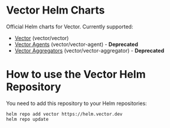 # Vector Helm Charts

Official Helm charts for Vector. Currently supported:
- [Vector](charts/vector/README.md) (vector/vector)
- [Vector Agents](charts/vector-agent/README.md) (vector/vector-agent) - **Deprecated**
- [Vector Aggregators](charts/vector-aggregator/README.md) (vector/vector-aggregator) - **Deprecated**

# How to use the Vector Helm Repository

You need to add this repository to your Helm repositories:

```shell
helm repo add vector https://helm.vector.dev
helm repo update
```
